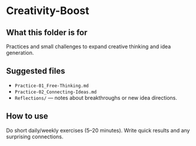 # Creativity-Boost

## What this folder is for
Practices and small challenges to expand creative thinking and idea generation.

## Suggested files
- `Practice-01_Free-Thinking.md`
- `Practice-02_Connecting-Ideas.md`
- `Reflections/` — notes about breakthroughs or new idea directions.

## How to use
Do short daily/weekly exercises (5–20 minutes). Write quick results and any surprising connections.
